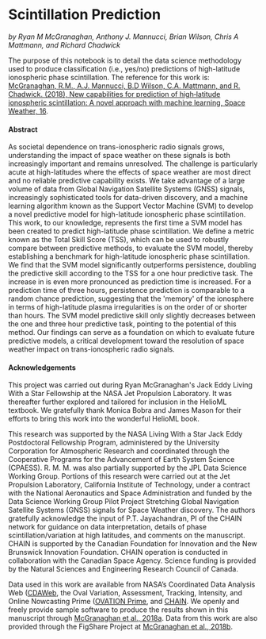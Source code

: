 Scintillation Prediction
========================

*by Ryan M McGranaghan, Anthony J. Mannucci, Brian Wilson, Chris A Mattmann, and Richard Chadwick*

The purpose of this notebook is to detail the data science methodology used to produce classification (i.e., yes/no) predictions of high-latitude ionospheric phase scintillation. The reference for this work is:
[McGranaghan, R.M., A.J. Mannucci, B.D Wilson, C.A. Mattmann, and R. Chadwick. (2018), New capabilities for prediction of high‐latitude ionospheric scintillation: A novel approach with machine learning, Space Weather, 16](https://doi.org/10.1029/2018SW002018).

#### Abstract
As societal dependence on trans-ionospheric radio signals grows, understanding the impact of space weather on these signals is both increasingly important and remains unresolved. The challenge is particularly acute at high-latitudes where the effects of space weather are most direct and no reliable predictive capability exists. We take advantage of a large volume of data from Global Navigation Satellite Systems (GNSS) signals, increasingly sophisticated tools for data-driven discovery, and a machine learning algorithm known as the Support Vector Machine (SVM) to develop a novel predictive model for high-latitude ionospheric phase scintillation. This work, to our knowledge, represents the first time a SVM model has been created to predict high-latitude phase scintillation. We define a metric known as the Total Skill Score (TSS), which can be used to robustly compare between predictive methods, to evaluate the SVM model, thereby establishing a benchmark for high-latitude ionospheric phase scintillation. We find that the SVM model significantly outperforms persistence, doubling the predictive skill according to the TSS for a one hour predictive task. The increase in is even more pronounced as prediction time is increased. For a prediction time of three hours, persistence prediction is comparable to a random chance prediction, suggesting that the 'memory' of the ionosphere in terms of high-latitude plasma irregularities is on the order of or shorter than hours. The SVM model predictive skill only slightly decreases between the one and three hour predictive task, pointing to the potential of this method. Our findings can serve as a foundation on which to evaluate future predictive models, a critical development toward the resolution of space weather impact on trans-ionospheric radio signals.

#### Acknowledgements
This project was carried out during Ryan McGranaghan's Jack Eddy Living With a Star Fellowship at the NASA Jet Propulsion Laboratory. It was thereafter further explored and tailored for inclusion in the HelioML textbook. We gratefully thank Monica Bobra and James Mason for their efforts to bring this work into the wonderful HelioML book.

This research was supported by the NASA Living With a Star Jack Eddy Postdoctoral Fellowship Program, administered by the University Corporation for Atmospheric Research and coordinated through the Cooperative Programs for the Advancement of Earth System Science (CPAESS). R. M. M. was also partially supported by the JPL Data Science Working Group. Portions of this research were carried out at the Jet Propulsion Laboratory, California Institute of Technology, under a contract with the National Aeronautics and Space Administration and funded by the Data Science Working Group Pilot Project Stretching Global Navigation Satellite Systems (GNSS) signals for Space Weather discovery. The authors gratefully acknowledge the input of P.T. Jayachandran, PI of the CHAIN network for guidance on data interpretation, details of phase scintillation/variation at high latitudes, and comments on the manuscript. CHAIN is supported by the Canadian Foundation for Innovation and the New Brunswick Innovation Foundation. CHAIN operation is conducted in collaboration with the Canadian Space Agency. Science funding is provided by the Natural Sciences and Engineering Research Council of Canada.

Data used in this work are available from NASA’s Coordinated Data Analysis Web ([CDAWeb](https://cdaweb.sci.gsfc.nasa.gov/), the Oval Variation, Assessment, Tracking, Intensity, and Online Nowcasting Prime ([OVATION Prime](http://sourceforge.net/projectsovation-prime/), and [CHAIN](http://chain.physics.unb.ca/chain/). We openly and freely provide sample software to produce the results shown in this manuscript through [McGranaghan et al., 2018a](https://doi.org/10.6084/m9.figshare.6813143). Data from this work are also provided through the FigShare Project at [McGranaghan et al., 2018b](https://doi.org/10.6084/m9.figshare.6813131).
